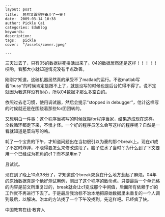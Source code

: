 
    ---
    layout: post  
    title:  居然又跟程序奋斗了一天！  
    date:  2009-03-14 10:38  
    author: Pickle Cai  
    categories: EduBlog  
    keywords: 
    description:   
    tags:	pickle   
    cover:  "/assets/cover.jpeg"  

    ---  
    
三天过去了，只有05的数据拼死拼活出来了。04的数据居然还是这样！！！！！哎哟，看那大小就知道情况没有半点改善。



 



刚刚才知道，这破机器居然真的承受不了matlab的运行。不说matlab写着“busy”的时候肯定是跟不上了，就是没写的时候也是后台忙得不得了。说不定就因为我这样没有耐心，所以04数据才那么多空白的。



依照过去老习惯，使用调试器，然后会提示“stopped in debugger”，估计这样写的时候就还是在围绕着那些for团团转的。



又想明白一件事：这个程序当初写的时候就靠for程序当家，结果造成现在这样。全数循环都走下来，不慢才怪。一个好的程序员怎么会写这样的程序呢？自然是一看就知道是菜鸟写的咯。



 



耗了一个宝贵的下午，才知道问题出在当初很引以为豪的那个break上。现在c1成了不定时炸弹，不晓得要怎么来修改这段了。脑子进水了当时？为什么到了下文要用一个已经成为死角的c1？而不是用m？



且试试。



 



现在到了晚上10点38分了，才知道这个break究竟在什么地方惹起了麻烦。04年的原始数据真是个绝好测试用例，测出了这个程序的致命点。只要最后一个单元格的内容是前文所重复过的，break就会让c1变成那个中间值，后面所有依赖于c1的工作就不再进行下去了。于是最后我治标不治本地把原始数据里未重复的一个人调到最后，以解决。治本的方法找了一个下午没找到。先这样吧。已经疯了快。



		    
 中国教育在线·教育人

